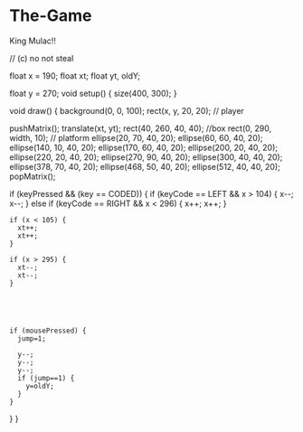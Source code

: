 The-Game
========

King Mulac!!

// (c) no not steal

float x = 190;
float xt;
float yt, oldY;

float y = 270;
void setup() {
  size(400, 300);
}



void draw() {
  background(0, 0, 100);
  rect(x, y, 20, 20); // player

  pushMatrix();
  translate(xt, yt);
  rect(40, 260, 40, 40); //box
  rect(0, 290, width, 10); // platform
  ellipse(20, 70, 40, 20);
  ellipse(60, 60, 40, 20);
  ellipse(140, 10, 40, 20);
  ellipse(170, 60, 40, 20);
  ellipse(200, 20, 40, 20);
  ellipse(220, 20, 40, 20);
  ellipse(270, 90, 40, 20);
  ellipse(300, 40, 40, 20);
  ellipse(378, 70, 40, 20);
  ellipse(468, 50, 40, 20);
  ellipse(512, 40, 40, 20);
  popMatrix();


  if (keyPressed && (key == CODED)) {
    if (keyCode == LEFT && x > 104) {
      x--; 
      x--;
    } 
    else if (keyCode == RIGHT && x < 296) {
      x++;
      x++;
    }

    if (x < 105) {
      xt++;  
      xt++;
    }

    if (x > 295) {
      xt--; 
      xt--;
    }





    if (mousePressed) {
      jump=1;

      y--;  
      y--;  
      y--;
      if (jump==1) {
        y=oldY;
      }
    }
  }
}
